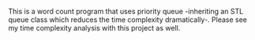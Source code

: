 This is a word count program that uses priority queue -inheriting an STL queue class which reduces the time complexity dramatically-. 
Please see my time complexity analysis with this project as well. 
